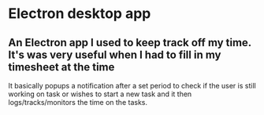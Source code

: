 
# Electron desktop app
## An Electron app I used to keep track off my time. It's was very useful when I had to fill in my timesheet at the time

It basically popups a notification after a set period to check if the user is still working on task or wishes to start a new task and it then logs/tracks/monitors the time on the tasks.
